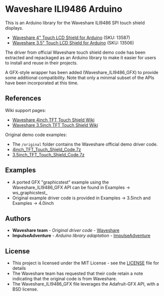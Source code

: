 # Waveshare ILI9486 Arduino

This is an Arduino library for the Waveshare ILI9486 SPI touch shield displays.
- [Waveshare 4" Touch LCD Shield for Arduino](https://www.waveshare.com/product/modules/oleds-lcds/arduino-lcd/4inch-tft-touch-shield.htm) (SKU: 13587)
- [Waveshare 3.5" Touch LCD Shield for Arduino](https://www.waveshare.com/product/modules/oleds-lcds/arduino-lcd/3.5inch-tft-touch-shield.htm) (SKU: 13506)

The driver from official Waveshare touch shield demo code has been extracted and repackaged as an Arduino
library to make it easier for users to install and reuse in their projects.

A GFX-style wrapper has been added (Waveshare_ILI9486_GFX) to provide some additional compatibility.
Note that only a minimal subset of the APIs have been incorporated at this time.

## References

Wiki support pages:
- [Waveshare 4inch TFT Touch Shield Wiki](https://www.waveshare.com/wiki/4inch_TFT_Touch_Shield)
- [Waveshare 3.5inch TFT Touch Shield Wiki](https://www.waveshare.com/wiki/3.5inch_TFT_Touch_Shield)

Original demo code examples:
- The `/original` folder contains the Waveshare official demo driver code.
- [4inch_TFT_Touch_Shield_Code.7z](https://www.waveshare.com/wiki/File:4inch_TFT_Touch_Shield_Code.7z)
- [3.5inch_TFT_Touch_Shield_Code.7z](https://www.waveshare.com/wiki/File:3.5inch_TFT_Touch_Shield_Code.7z)

## Examples
- A ported GFX "graphicstest" example using the Waveshare_ILI9486_GFX API can be found in Examples -> ws_graphicstest_
- Original example driver code is provided in Examples -> 3.5inch and Examples -> 4.0inch

## Authors

* **Waveshare team** - *Original driver code* - [Waveshare](https://www.waveshare.com/)
* **ImpulseAdventure** - *Arduino library adaptation* - [ImpulseAdventure](https://github.com/ImpulseAdventure/)

## License

- This project is licensed under the MIT License - see the [LICENSE](LICENSE) file for details
- The Waveshare team has requested that their code retain a note indicating that the original code is from Waveshare.
- The Waveshare_ILI9486_GFX file leverages the Adafruit-GFX API, with a BSD license.
